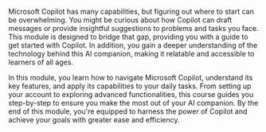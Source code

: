 Microsoft Copilot has many capabilities, but figuring out where to start can be overwhelming. You might be curious about how Copilot can draft messages or provide insightful suggestions to problems and tasks you face. This module is designed to bridge that gap, providing you with a guide to get started with Copilot. In addition, you gain a deeper understanding of the technology behind this AI companion, making it relatable and accessible to learners of all ages.

In this module, you learn how to navigate Microsoft Copilot, understand its key features, and apply its capabilities to your daily tasks. From setting up your account to exploring advanced functionalities, this course guides you step-by-step to ensure you make the most out of your AI companion. By the end of this module, you're equipped to harness the power of Copilot and achieve your goals with greater ease and efficiency.

